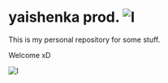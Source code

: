 # yaishenka prod. ![l](https://cdn1.savepice.ru/uploads/2018/3/20/49b28f3bf8b29d8f239fffa0ca06930a-full.jpg)
This is my personal repository for some stuff. 

Welcome xD


![l](https://cdn1.savepice.ru/uploads/2018/3/20/f22b0e19e41db5409dd825755d2cdb82-full.jpg) 
